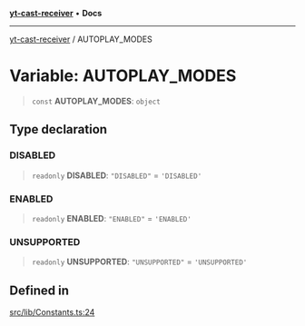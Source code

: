 [**yt-cast-receiver**](../README.md) • **Docs**

***

[yt-cast-receiver](../README.md) / AUTOPLAY\_MODES

# Variable: AUTOPLAY\_MODES

> `const` **AUTOPLAY\_MODES**: `object`

## Type declaration

### DISABLED

> `readonly` **DISABLED**: `"DISABLED"` = `'DISABLED'`

### ENABLED

> `readonly` **ENABLED**: `"ENABLED"` = `'ENABLED'`

### UNSUPPORTED

> `readonly` **UNSUPPORTED**: `"UNSUPPORTED"` = `'UNSUPPORTED'`

## Defined in

[src/lib/Constants.ts:24](https://github.com/patrickkfkan/yt-cast-receiver/blob/e384300201bf276a725286875fe0fb4b45f5c05f/src/lib/Constants.ts#L24)
